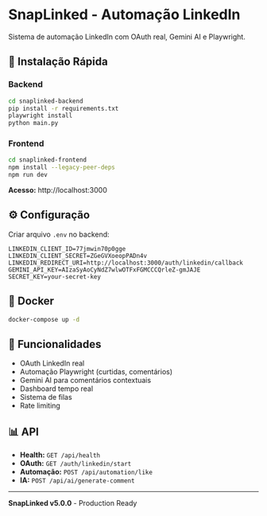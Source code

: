 # SnapLinked - Automação LinkedIn

Sistema de automação LinkedIn com OAuth real, Gemini AI e Playwright.

## 🚀 Instalação Rápida

### Backend
```bash
cd snaplinked-backend
pip install -r requirements.txt
playwright install
python main.py
```

### Frontend
```bash
cd snaplinked-frontend
npm install --legacy-peer-deps
npm run dev
```

**Acesso:** http://localhost:3000

## ⚙️ Configuração

Criar arquivo `.env` no backend:
```env
LINKEDIN_CLIENT_ID=77jmwin70p0gge
LINKEDIN_CLIENT_SECRET=ZGeGVXoeopPADn4v
LINKEDIN_REDIRECT_URI=http://localhost:3000/auth/linkedin/callback
GEMINI_API_KEY=AIzaSyAoCyNdZ7wlwOTFxFGMCCCQrleZ-gmJAJE
SECRET_KEY=your-secret-key
```

## 🐳 Docker

```bash
docker-compose up -d
```

## 🔧 Funcionalidades

- OAuth LinkedIn real
- Automação Playwright (curtidas, comentários)
- Gemini AI para comentários contextuais
- Dashboard tempo real
- Sistema de filas
- Rate limiting

## 📊 API

- **Health:** `GET /api/health`
- **OAuth:** `GET /auth/linkedin/start`
- **Automação:** `POST /api/automation/like`
- **IA:** `POST /api/ai/generate-comment`

---

**SnapLinked v5.0.0** - Production Ready
